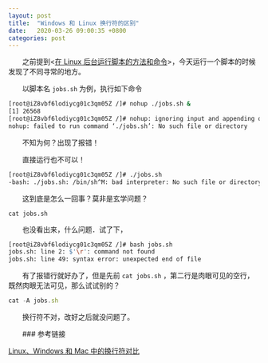 ```yaml
---
layout: post
title:  "Windows 和 Linux 换行符的区别"
date:   2020-03-26 09:00:35 +0800
categories: post
---
```

　　之前提到<[在 Linux 后台运行脚本的方法和命令](https://aunhappy.github.io/post/2020/03/02/methods-and-commands-for-running-scripts-in-the-Linux-background.html)>，今天运行一个脚本的时候发现了不同寻常的地方。

　　以脚本名 `jobs.sh` 为例，执行如下命令

```sh
[root@iZ8vbf6lodiycg01c3qm05Z /]# nohup ./jobs.sh &
[1] 26568
[root@iZ8vbf6lodiycg01c3qm05Z /]# nohup: ignoring input and appending output to ‘nohup.out’
nohup: failed to run command ‘./jobs.sh’: No such file or directory
```

　　不知为何？出现了报错！

　　直接运行也不可以！

```sh
[root@iZ8vbf6lodiycg01c3qm05Z /]# ./jobs.sh 
-bash: ./jobs.sh: /bin/sh^M: bad interpreter: No such file or directory
```

　　这到底是怎么一回事？莫非是玄学问题？

```sh]
cat jobs.sh
```

　　也没看出来，什么问题．试了下，

```sh
[root@iZ8vbf6lodiycg01c3qm05Z /]# bash jobs.sh 
jobs.sh: line 2: $'\r': command not found
jobs.sh: line 49: syntax error: unexpected end of file
```

　　有了报错行就好办了，但是先前 `cat jobs.sh` ，第二行是肉眼可见的空行，既然肉眼无法可见，那么试试别的？

```js
cat -A jobs.sh
```

　　换行符不对，改好之后就没问题了。

　　### 参考链接

[Linux、Windows 和 Mac 中的换行符对比](https://www.cnblogs.com/cnjavahome/p/8893813.html)